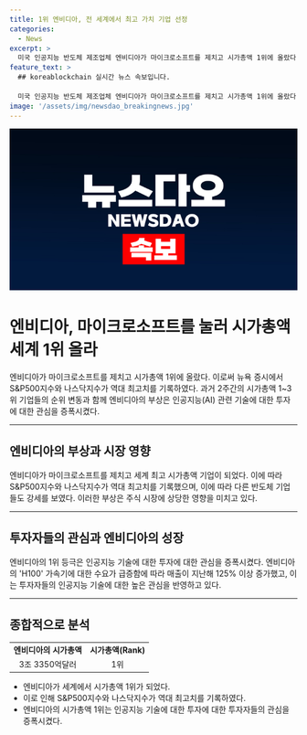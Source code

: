 ```yaml
---
title: 1위 엔비디아, 전 세계에서 최고 가치 기업 선정
categories:
  - News
excerpt: >
  미국 인공지능 반도체 제조업체 엔비디아가 마이크로소프트를 제치고 시가총액 1위에 올랐다. 엔비디아의 주가는 전장보다 3.51% 상승하여 역대 최고치를 기록했고, S&P500지수와 나스닥지수도 상승했다. 엔비디아의 시총은 3조3350억달러로 애플과 마이크로소프트를 앞지르며 1위를 차지했다. 엔비디아의 성장은 인공지능에 대한 수요 증가와 'H100' 가속기에 대한 급증하는 수요로 이루어졌다.
feature_text: >
  ## koreablockchain 실시간 뉴스 속보입니다.

  미국 인공지능 반도체 제조업체 엔비디아가 마이크로소프트를 제치고 시가총액 1위에 올랐다. 엔비디아의 주가는 전장보다 3.51% 상승하여 역대 최고치를 기록했고, S&P500지수와 나스닥지수도 상승했다. 엔비디아의 시총은 3조3350억달러로 애플과 마이크로소프트를 앞지르며 1위를 차지했다. 엔비디아의 성장은 인공지능에 대한 수요 증가와 'H100' 가속기에 대한 급증하는 수요로 이루어졌다.
image: '/assets/img/newsdao_breakingnews.jpg'
---
```


<p><img src="/assets/img/newsdao_breakingnews.jpg" alt="koreablockchain 속보" /></p>

<h1>엔비디아, 마이크로소프트를 눌러 시가총액 세계 1위 올라</h1>

<p data-ke-size="size16">엔비디아가 마이크로소프트를 제치고 시가총액 1위에 올랐다. 이로써 뉴욕 증시에서 S&P500지수와 나스닥지수가 역대 최고치를 기록하였다. 과거 2주간의 시가총액 1~3위 기업들의 순위 변동과 함께 엔비디아의 부상은 인공지능(AI) 관련 기술에 대한 투자에 대한 관심을 증폭시켰다.</p>

<hr>

<h2 data-ke-size="size26">엔비디아의 부상과 시장 영향</h2>

<p>엔비디아가 마이크로소프트를 제치고 세계 최고 시가총액 기업이 되었다. 이에 따라 S&P500지수와 나스닥지수가 역대 최고치를 기록했으며, 이에 따라 다른 반도체 기업들도 강세를 보였다. 이러한 부상은 주식 시장에 상당한 영향을 미치고 있다.</p>

<hr>

<h2 data-ke-size="size26">투자자들의 관심과 엔비디아의 성장</h2>

<p>엔비디아의 1위 등극은 인공지능 기술에 대한 투자에 대한 관심을 증폭시켰다. 엔비디아의 'H100' 가속기에 대한 수요가 급증함에 따라 매출이 지난해 125% 이상 증가했고, 이는 투자자들의 인공지능 기술에 대한 높은 관심을 반영하고 있다.</p>

<hr>

<h2 data-ke-size="size26">종합적으로 분석</h2>

<table>
  <tr>
    <td style="text-align: center; height: 17px;"><b>엔비디아의 시가총액</b></td>
    <td style="text-align: center; height: 17px;"><b>시가총액(Rank)</b></td>
  </tr>
  <tr>
    <td style="text-align: center; height: 17px;">3조 3350억달러</td>    
    <td style="text-align: center; height: 17px;">1위</td>
  </tr>
</table>

<ul>
  <li>엔비디아가 세계에서 시가총액 1위가 되었다.</li>
  <li>이로 인해 S&P500지수와 나스닥지수가 역대 최고치를 기록하였다.</li>
  <li>엔비디아의 시가총액 1위는 인공지능 기술에 대한 투자에 대한 투자자들의 관심을 증폭시켰다.</li>
</ul>

<p data-ke-size="size16">&nbsp;</p>

